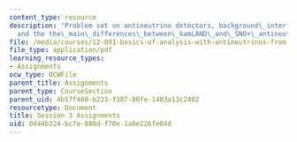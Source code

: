 ```yaml
---
content_type: resource
description: "Problem set on antineutrino detectors, background\_interferences,\_\
  and the the\_main\_differences\_between\_kamLAND\_and\_SNO+\_antineutrino\_detectors."
file: /media/courses/12-091-basics-of-analysis-with-antineutrinos-from-heat-producing-elements-k-u-th-in-the-earth-january-iap-2010/0d44b324bc7e880df70e1a6e226fe04d_MIT12_091IAP10_assignment3.pdf
file_type: application/pdf
learning_resource_types:
- Assignments
ocw_type: OCWFile
parent_title: Assignments
parent_type: CourseSection
parent_uid: 4b57f460-b223-f387-80fe-1483a13c2402
resourcetype: Document
title: Session 3 Assignments
uid: 0d44b324-bc7e-880d-f70e-1a6e226fe04d
---
```

